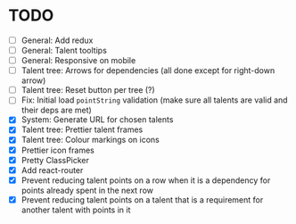 # TODO

- [ ] General: Add redux
- [ ] General: Talent tooltips
- [ ] General: Responsive on mobile
- [ ] Talent tree: Arrows for dependencies (all done except for right-down arrow)
- [ ] Talent tree: Reset button per tree (?)
- [ ] Fix: Initial load `pointString` validation (make sure all talents are valid and their deps are met)
- [x] System: Generate URL for chosen talents
- [x] Talent tree: Prettier talent frames
- [x] Talent tree: Colour markings on icons
- [x] Prettier icon frames
- [x] Pretty ClassPicker
- [x] Add react-router
- [x] Prevent reducing talent points on a row when it is a dependency for points already spent in the next row
- [x] Prevent reducing talent points on a talent that is a requirement for another talent with points in it

